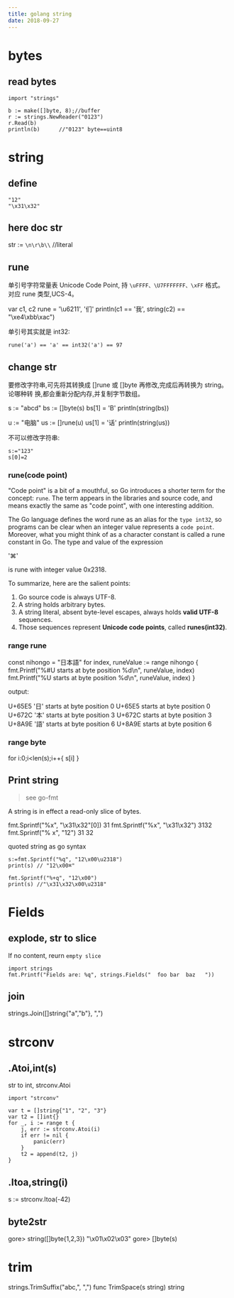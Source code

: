 ```yaml
---
title: golang string
date: 2018-09-27
---
```

# bytes

## read bytes

    import "strings"

    b := make([]byte, 8);//buffer
    r := strings.NewReader("0123")
    r.Read(b) 
    println(b)      //"0123" byte==uint8

# string

## define

    "12"
    "\x31\x32"

## here doc str

  str := `\n\r\b\\` //literal

## rune
单引号字符常量表  Unicode Code Point, 持 `\uFFFF、\U7FFFFFFF、\xFF` 格式。 对应 rune 类型,UCS-4。

  var c1, c2 rune = '\u6211', '们'
  println(c1 == '我', string(c2) == "\xe4\xbb\xac")

单引号其实就是 int32:

    rune('a') == 'a' == int32('a') == 97

## change str
要修改字符串,可先将其转换成 []rune 或 []byte 再修改,完成后再转换为 string。 论哪种转 换,都会重新分配内存,并复制字节数组。

  s := "abcd"
  bs := []byte(s)
  bs[1] = 'B'
  println(string(bs))

  u := "电脑"
  us := []rune(u)
  us[1] = '话'
  println(string(us))

不可以修改字符串:

    s:="123"
    s[0]=2

### rune(code point)
"Code point" is a bit of a mouthful, so Go introduces a shorter term for the concept: `rune`.
The term appears in the libraries and source code, and means exactly the same as "code point", with one interesting addition.

The Go language defines the word rune as an alias for the `type int32`, so programs can be clear when an integer value represents a `code point`.
Moreover, what you might think of as a character constant is called a rune constant in Go. The type and value of the expression

  '⌘'

is rune with integer value 0x2318.

To summarize, here are the salient points:

1. Go source code is always UTF-8.
2. A string holds arbitrary bytes.
3. A string literal, absent byte-level escapes, always holds **valid UTF-8** sequences.
4. Those sequences represent **Unicode code points**, called **runes(int32)**.

### range rune

  const nihongo = "日本語"
  for index, runeValue := range nihongo {
      fmt.Printf("%#U starts at byte position %d\n", runeValue, index)
      fmt.Printf("%U starts at byte position %d\n", runeValue, index)
  }

output:

  U+65E5 '日' starts at byte position 0
  U+65E5 starts at byte position 0
  U+672C '本' starts at byte position 3
  U+672C starts at byte position 3
  U+8A9E '語' starts at byte position 6
  U+8A9E starts at byte position 6

### range byte

  for i:0;i<len(s);i++{
    s[i]
  }

## Print string
> see go-fmt

A string is in effect a read-only slice of bytes.

  fmt.Sprintf("%x", "\x31\x32"[0])
    31
  fmt.Sprintf("%x", "\x31\x32")
    3132
  fmt.Sprintf("%    x", "12")
    31 32

quoted string as go syntax

    s:=fmt.Sprintf("%q", "12\x00\u2318")
    print(s) // "12\x00⌘"

    fmt.Sprintf("%+q", "12\x00")
    print(s) //"\x31\x32\x00\u2318"


# Fields

## explode, str to slice
If no content, reurn `empty slice`

    import strings
    fmt.Printf("Fields are: %q", strings.Fields("  foo bar  baz   "))

## join

  strings.Join([]string{"a","b"}, ",")

# strconv

## .Atoi,int(s)
str to int, strconv.Atoi

    import "strconv"

    var t = []string{"1", "2", "3"}
    var t2 = []int{}
    for _, i := range t {
        j, err := strconv.Atoi(i)
        if err != nil {
            panic(err)
        }
        t2 = append(t2, j)
    }

## .Itoa,string(i)

  s := strconv.Itoa(-42)

## byte2str

  gore> string([]byte{1,2,3})
  "\x01\x02\x03"
  gore> []byte(s)

# trim

  strings.TrimSuffix("abc,", ",")
  func TrimSpace(s string) string